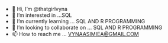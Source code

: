 - 👋 Hi, I’m @thatgirlvyna
- 👀 I’m interested in ...SQL
- 🌱 I’m currently learning ... SQL AND R PROGRAMMING
- 💞️ I’m looking to collaborate on ... SQL AND R PROGRAMMING
- 📫 How to reach me ... VYNAASIMIEA@GMAIL.COM

<!---
thatgirlvyna/thatgirlvyna is a ✨ special ✨ repository because its `README.md` (this file) appears on your GitHub profile.
You can click the Preview link to take a look at your changes.
--->
